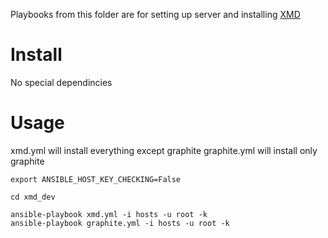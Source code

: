 Playbooks from this folder are for setting up server and installing [XMD](https://github.com/sseshachala/xmd)

Install
=======

No special dependincies

Usage
=====
xmd.yml will install everything except graphite
graphite.yml will install only graphite
```
export ANSIBLE_HOST_KEY_CHECKING=False

cd xmd_dev
 
ansible-playbook xmd.yml -i hosts -u root -k 
ansible-playbook graphite.yml -i hosts -u root -k 
```
